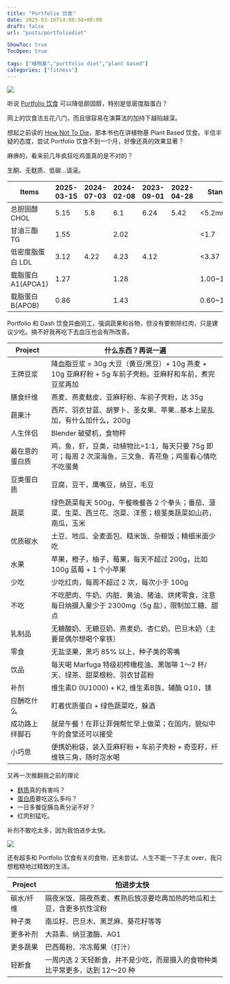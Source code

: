```yaml
---
title: "Portfolio 饮食"
date: 2025-03-16T14:08:56+08:00
draft: false
url: "posts/portfoliodiet"

ShowToc: true
TocOpen: true

tags: ["植物基","portfolio diet","plant based"]
categories: ["fitness"]
---
```



![](/img/portfoliodiet.jpeg)

听说 [Portfolio 饮食](https://www.health.harvard.edu/heart-health/the-portfolio-diet-a-smart-investment-for-your-heart) 可以降低胆固醇，特别是低密度脂蛋白？


网上的饮食法五花八门，而且很容易在演算法的加持下越陷越深。

想起之前读的 [How Not To Die](https://eddy.lu/posts/doenjangjjigae03/)，那本书也在讲植物基 Plant Based 饮食。半信半疑的态度，尝试 Portfolio 饮食不到一个月，好像还真的效果显著？

麻痹的，看来前几年疯狂吃鸡蛋真的是不对的？

生酮、无麸质、低碳...请滚。


|  Items   | 2025-03-15  | 2024-07-03   | 2024-02-08  | 2023-09-01 | 2022-04-28 | Standard |
|  ----  | ----  |----  |----  |----  |----  |----  |
| 总胆固醇 CHOL  | 5.15 |5.8 |6.1 |6.24|5.42|<5.2mmol/L|
| 甘油三酯 TG| 1.55 ||2.02 | ||<1.7 |
| 低密度脂蛋白 LDL|3.12 |4.22 |4.23 |4.12 | |<3.37 |
| 载脂蛋白A1(APOA1)| 1.27 | |1.28 || |1.00~1.60g/L |
| 载脂蛋白B(APOB)| 0.86 | |1.43 | ||0.60~1.20g/L|

Portfolio 和 Dash 饮食异曲同工，强调蔬果和谷物，但没有要剔除红肉，只是建议少吃。搞不好我再吃下去血压也会有所改善。


|  Project   | 什么东西？再说一遍 |
|  ----  | ----  |
| 王牌豆浆  | 降血脂豆浆 = 30g 大豆（黄豆/黑豆）+ 10g 燕麦 + 10g 亚麻籽粉 + 5g 车前子壳粉。亚麻籽和车前，煮完豆浆再加 |
| 膳食纤维  | 燕麦、燕麦麸皮、亚麻籽粉、车前子壳粉，达 35g |
| 蔬果汁  | 西芹、羽衣甘蓝、胡萝卜、圣女果、苹果...基本上是乱加，有什么加什么，200g |
| 人生伴侣  | Blender 破壁机，食物秤 |
| 最在意的蛋白质 | 鸡，鱼，虾，豆类，动植物比=1:1，每天只要 75g 即可；每周 2 次深海鱼，三文鱼、青花鱼；鸡蛋看心情吃不吃蛋黄 |
| 豆类蛋白质  | 豆腐，豆干，鹰嘴豆，纳豆，毛豆|
| 蔬菜| 绿色蔬菜每天 500g，午餐晚餐各 2 个拳头；番茄、菠菜、生菜、西兰花、泡菜、洋葱；根茎类蔬菜如山药，南瓜，玉米 |
| 优质碳水 | 土豆、地瓜、全麦面包、糙米饭、杂粮饭；精细米面少吃|
| 水果 | 苹果，橙子，柚子，莓果，每天不超过 200g，比如 100g 蓝莓 + 1 个小苹果 |
| 少吃 | 少吃红肉，每周不超过 2 次，每次小于 100g |
| 不吃 | 不吃肥肉、牛奶、内脏、黄油、猪油、烘烤零食，注意每日纳摄入量少于 2300mg（5g 盐），限制加工糖、甜点 |
| 乳制品 | 无糖酸奶、无糖豆奶、燕麦奶、杏仁奶、巴旦木奶（主要是偶尔想喝个拿铁）|
| 零食 | 无盐坚果，黑巧 85% 以上，种子类的零嘴 |
| 饮品 | 每天喝 Marfuga 特级初榨橄榄油、黑咖啡 1～2 杯/天、绿茶、甜菜根粉、羽衣甘蓝粉 |
| 补剂 | 维生素D (IU1000) + K2, 维生素B族，辅酶 Q10，镁|
| 应酬吃什么|盯着优质蛋白 + 绿色蔬菜吃，躲酒|
| 成功路上绊脚石|就是午餐！在菲让菲佣帮忙早上做菜；在国内，貌似中午的食堂还可以接受|
| 小巧思|便携奶粉袋，装入亚麻籽粉 + 车前子壳粉 + 奇亚籽，纤维铁三角，随时泡水喝|


又再一次推翻我之前的理论
- [麸质](https://eddy.lu/posts/cuwheat/)真的有害吗？
- [蛋白质](https://eddy.lu/posts/protein/)要吃这么多吗？
- 一日多餐促胰岛素分泌不好？
- 红肉别猛吃。

补剂不敢吃太多，因为我怕进步太快。

![](/img/portfoliodiet2.jpeg)


还有超多和 Portfolio 饮食有关的食物，还未尝试。人生不能一下子太 over，我只想粗糙地过精致的生活。


|  Project   | 怕进步太快 |
|  ----  | ----  |
| 碳水/纤维  | 隔夜米饭、隔夜燕麦、煮熟后放凉要吃再加热的地瓜和土豆，含更多抗性淀粉 |
| 种子类  | 南瓜籽、巴旦木、黑芝麻、葵花籽等等 |
| 更多补剂 | 大蒜素、纳豆激酶、AG1|
| 更多蔬果 | 巴西莓粉、冷冻莓果（打汁）|
| 轻断食 | 一周内选 2 天轻断食，并不是少吃，而是摄入的食物种类比平常更多，达到 12～20 种|



